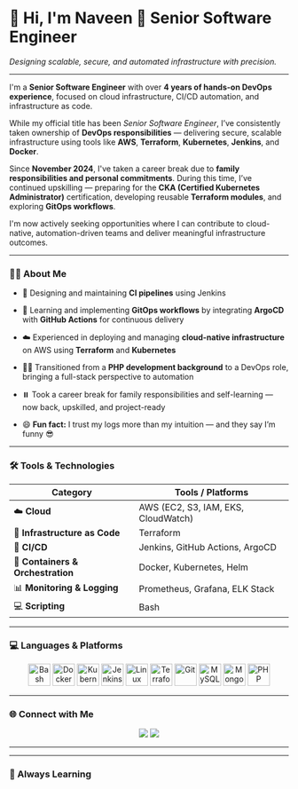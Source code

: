 # 👋 Hi, I'm Naveen  🚀 **Senior Software Engineer**  

*Designing scalable, secure, and automated infrastructure with precision.*

---

I'm a **Senior Software Engineer** with over **4 years of hands-on DevOps experience**, focused on cloud infrastructure, CI/CD automation, and infrastructure as code.

While my official title has been *Senior Software Engineer*, I’ve consistently taken ownership of **DevOps responsibilities** — delivering secure, scalable infrastructure using tools like **AWS**, **Terraform**, **Kubernetes**, **Jenkins**, and **Docker**.

Since **November 2024**, I've taken a career break due to **family responsibilities and personal commitments**. During this time, I’ve continued upskilling — preparing for the **CKA (Certified Kubernetes Administrator)** certification, developing reusable **Terraform modules**, and exploring **GitOps workflows**.

I'm now actively seeking opportunities where I can contribute to cloud-native, automation-driven teams and deliver meaningful infrastructure outcomes.

---

### 🧑‍💻 About Me

- 🔧 Designing and maintaining **CI pipelines** using Jenkins  
- 🌱 Learning and implementing **GitOps workflows** by integrating **ArgoCD** with **GitHub Actions** for continuous delivery  
- ☁️ Experienced in deploying and managing **cloud-native infrastructure** on AWS using **Terraform** and **Kubernetes**  
- 👨‍💻 Transitioned from a **PHP development background** to a DevOps role, bringing a full-stack perspective to automation  
- ⏸️ Took a career break for family responsibilities and self-learning — now back, upskilled, and project-ready

- 😄 **Fun fact:** I trust my logs more than my intuition — and they say I’m funny 😎


---

### 🛠️ Tools & Technologies

| Category                      | Tools / Platforms |
|------------------------------|-------------------|
| ☁️ **Cloud**                 | AWS (EC2, S3, IAM, EKS, CloudWatch) |
| 🧱 **Infrastructure as Code** | Terraform |
| 🔁 **CI/CD**                 | Jenkins, GitHub Actions, ArgoCD |
| 🐳 **Containers & Orchestration** | Docker, Kubernetes, Helm |
| 📊 **Monitoring & Logging**  | Prometheus, Grafana, ELK Stack |
| 💻 **Scripting**             | Bash |

---

### 💻 Languages & Platforms

<p align="center">
  <img src="https://cdn.jsdelivr.net/gh/devicons/devicon/icons/bash/bash-original.svg" width="40" title="Bash" />
  <img src="https://cdn.jsdelivr.net/gh/devicons/devicon/icons/docker/docker-original.svg" width="40" title="Docker" />
  <img src="https://cdn.jsdelivr.net/gh/devicons/devicon/icons/kubernetes/kubernetes-plain.svg" width="40" title="Kubernetes" />
  <img src="https://cdn.jsdelivr.net/gh/devicons/devicon/icons/jenkins/jenkins-original.svg" width="40" title="Jenkins" />
  <img src="https://cdn.jsdelivr.net/gh/devicons/devicon/icons/linux/linux-original.svg" width="40" title="Linux" />
  <img src="https://cdn.jsdelivr.net/gh/devicons/devicon/icons/terraform/terraform-original.svg" width="40" title="Terraform" />
  <img src="https://cdn.jsdelivr.net/gh/devicons/devicon/icons/git/git-original.svg" width="40" title="Git" />
  <img src="https://cdn.jsdelivr.net/gh/devicons/devicon/icons/mysql/mysql-original.svg" width="40" title="MySQL" />
  <img src="https://cdn.jsdelivr.net/gh/devicons/devicon/icons/mongodb/mongodb-original.svg" width="40" title="MongoDB" />
  <img src="https://cdn.jsdelivr.net/gh/devicons/devicon/icons/php/php-original.svg" width="40" title="PHP" />
</p>

---

### 🌐 Connect with Me

<p align="center">
  <a href="https://github.com/stackcouture"><img src="https://img.shields.io/badge/GitHub-stackcouture-181717?style=for-the-badge&logo=github" /></a>
  <a href="https://www.linkedin.com/in/naveen-ramlu"><img src="https://img.shields.io/badge/LinkedIn-naveen--ramlu-blue?style=for-the-badge&logo=linkedin" /></a>
</p>

---


---

### 🧠 Always Learning
